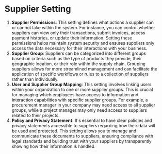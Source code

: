 # Supplier Setting

1. **Supplier Permissions**: This setting defines what actions a supplier can or cannot take within the system. For instance, you can control whether suppliers can view only their transactions, submit invoices, access payment histories, or update their information. Setting these permissions helps maintain system security and ensures suppliers only access the data necessary for their interactions with your business.
2. **Supplier Group**: Suppliers can be categorized into different groups based on criteria such as the type of products they provide, their geographic location, or their role within the supply chain. Grouping suppliers allows for more streamlined management and can facilitate the application of specific workflows or rules to a collection of suppliers rather than individually.
3. **User and Supplier Group Mapping**: This setting involves linking users within your organization to one or more supplier groups. This is crucial for managing which employees have access to information and interaction capabilities with specific supplier groups. For example, a procurement manager in your company may need access to all supplier groups, while a project manager may only need access to suppliers related to their projects.
4. **Policy and Privacy Statement**: It's essential to have clear policies and privacy statements accessible to suppliers regarding how their data will be used and protected. This setting allows you to manage and communicate these documents to suppliers, ensuring compliance with legal standards and building trust with your suppliers by transparently showing how their information is handled.



